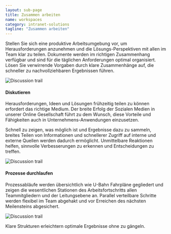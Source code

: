 ```yaml
---
layout: sub-page
title: Zusammen arbeiten
name: workspaces
category: intranet-solutions
tagline: "Zusammen arbeiten"
---
```




Stellen Sie sich eine produktive Arbeitsumgebung vor, um Herausforderungen anzunehmen und die Lösungs-Perspektiven mit allen im Team klar zu teilen. Dokumente werden im richtigen Zusammenhang verfügbar und sind für die täglichen Anforderungen optimal organisiert. Lösen Sie verwirrende Vorgaben durch klare Zusammenhänge auf, die schneller zu nachvollziehbaren Ergebnissen führen.

![Discussion trail](/media/pi-workspace-image.jpg)


#### Diskutieren

Herausforderungen, Ideen und Lösungen frühzeitig teilen zu können erfordert das richtige Medium. Der breite Erfolg der Sozialen Medien in unserer Online Gesellschaft führt zu dem Wunsch, diese Vorteile und Fähigkeiten auch in Unternehmens-Anwendungen einzusetzen.

Schnell zu zeigen, was möglich ist und Ergebnisse dazu zu sammeln, breites Teilen von Informationen und schnellerer Zugriff auf interne und externe Quellen werden dadurch ermöglicht. Unmittelbare Reaktionen helfen, sinnvolle Verbesserungen zu erkennen und Entscheidungen zu treffen.

![Discussion trail](/media/pi-discussion.jpg)



#### Prozesse durchlaufen


Prozessabläufe werden übersichtlich wie U-Bahn Fahrpläne gegliedert und zeigen die wesentlichen Stationen des Arbeitsfortschritts allen Teammitgliedern und der Leitungsebene an. Parallel verteilbare Schritte werden flexibel im Team abgehakt und vor Erreichen des nächsten Meilensteins abgesichert. 

![Discussion trail](/media/pi-case.jpg)

Klare Strukturen erleichtern optimale Ergebnisse ohne zu gängeln.
